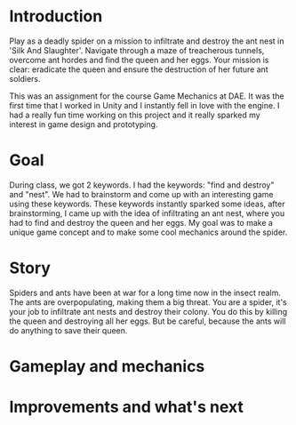 # Introduction
Play as a deadly spider on a mission to infiltrate and destroy the ant nest in 'Silk And Slaughter'. Navigate through a maze of treacherous tunnels, overcome ant hordes and find the queen and her eggs. Your mission is clear: eradicate the queen and ensure the destruction of her future ant soldiers.

This was an assignment for the course Game Mechanics at DAE. It was the first time that I worked in Unity and I instantly fell in love with the engine. I had a really fun time working on this project and it really sparked my interest in game design and prototyping.

# Goal
During class, we got 2 keywords. I had the keywords: "find and destroy" and "nest". We had to brainstorm and come up with an interesting game using these keywords. These keywords instantly sparked some ideas, after brainstorming, I came up with the idea of infiltrating an ant nest, where you had to find and destroy the queen and her eggs. My goal was to make a unique game concept and to make some cool mechanics around the spider.

# Story
Spiders and ants have been at war for a long time now in the insect realm. The ants are overpopulating, making them a big threat. You are a spider, it's your job to infiltrate ant nests and destroy their colony. You do this by killing the queen and destroying all her eggs. But be careful, because the ants will do anything to save their queen.


# Gameplay and mechanics


# Improvements and what's next



